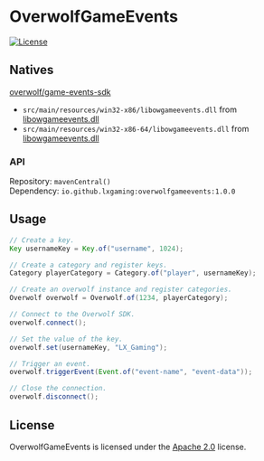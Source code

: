# OverwolfGameEvents

[![License](https://img.shields.io/github/license/LXGaming/OverwolfGameEvents?label=License&cacheSeconds=86400)](https://github.com/LXGaming/OverwolfGameEvents/blob/master/LICENSE)

## Natives
[overwolf/game-events-sdk](https://github.com/overwolf/game-events-sdk)
- `src/main/resources/win32-x86/libowgameevents.dll` from [libowgameevents.dll](https://github.com/overwolf/game-events-sdk/blob/master/libowgameevents/lib/Release/Win32/libowgameevents.dll)
- `src/main/resources/win32-x86-64/libowgameevents.dll` from [libowgameevents.dll](https://github.com/overwolf/game-events-sdk/blob/master/libowgameevents/lib/Release/x64/libowgameevents.dll)

### API
Repository: `mavenCentral()`
<br>
Dependency: `io.github.lxgaming:overwolfgameevents:1.0.0`

## Usage
```java
// Create a key.
Key usernameKey = Key.of("username", 1024);

// Create a category and register keys.
Category playerCategory = Category.of("player", usernameKey);

// Create an overwolf instance and register categories.
Overwolf overwolf = Overwolf.of(1234, playerCategory);

// Connect to the Overwolf SDK.
overwolf.connect();

// Set the value of the key.
overwolf.set(usernameKey, "LX_Gaming");

// Trigger an event.
overwolf.triggerEvent(Event.of("event-name", "event-data"));

// Close the connection.
overwolf.disconnect();
```

## License
OverwolfGameEvents is licensed under the [Apache 2.0](https://github.com/LXGaming/OverwolfGameEvents/blob/master/LICENSE) license.